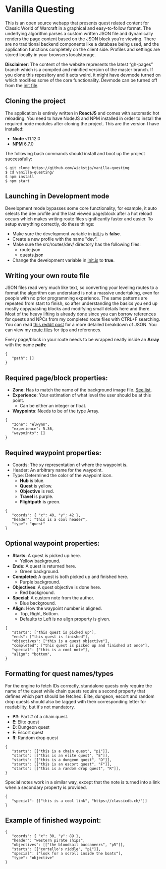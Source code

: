 # Vanilla Questing
This is an open source webapp that presents quest related content for Classic World of Warcraft in a graphical and easy-to-follow format. The underlying algorithm parses a custom written JSON file and dynamically renders the page content based on the JSON block you’re viewing. There are no traditional backend components like a database being used, and the application functions completely on the client side. Profiles and settings are stored locally in your browsers localstorage.

**Disclaimer**: The content of the website represents the latest “gh-pages” branch which is a compiled and minified version of the master branch. If you clone this repository and it acts weird, it might have devmode turned on which modifies some of the core functionality. Devmode can be turned off from the [init file](https://github.com/wickstjo/vanilla-questing/blob/master/src/init.js).

## Cloning the project
The application is entirely written in **ReactJS** and comes with automatic hot reloading. You need to have NodeJS and NPM installed in order to install the required node modules after cloning the project. This are the version I have installed:

* **Node** v11.12.0
* **NPM** 6.7.0

The following bash commands should install and boot up the project successfully:

```
$ git clone https://github.com/wickstjo/vanilla-questing
$ cd vanilla-questing/
$ npm install
$ npm start
```

## Launching in Development mode
Development mode bypasses some core functionality, for example, it auto selects the dev profile and the last viewed page/block after a hot reload occurs which makes writing route files significantly faster and easier. To setup everything correctly, do these things:

* Make sure the development variable in [init.js](https://github.com/wickstjo/vanilla-questing/blob/master/src/init.js) is **false**.
* Create a new profile with the name "dev".
* Make sure the src/routes/dev/ directory has the following files:
	* route.json
	* quests.json
* Change the development variable in [init.js](https://github.com/wickstjo/vanilla-questing/blob/master/src/init.js) to **true**.

## Writing your own route file
JSON files read very much like text, so converting your leveling routes to a format the algorithm can understand is not a massive undertaking, even for people with no prior programming experience. The same patterns are repeated from start to finish, so after understanding the basics you end up mostly copy/pasting blocks and modifying small details here and there. Most of the heavy lifting is already done since you can borrow references for quests and NPCs from my completed route files with CTRL+F searching. You can read [this reddit post](https://www.reddit.com/r/classicwow/comments/ca6ud9/vanillaquestingme_last_minute_betanew_fresh/et971t5/) for a more detailed breakdown of JSON. You can view my [route files](https://github.com/wickstjo/vanilla-questing/tree/master/src/routes) for tips and references.

Every page/block in your route needs to be wrapped neatly inside an **Array** with the name **path**:
```
{
   "path": []
}
```

## Required page/block properties:

* **Zone**: Has to match the name of the background image file. [See list](https://github.com/wickstjo/vanilla-questing/blob/master/src/funcs/misc.js#L42).
* **Experience**: Your estimation of what level the user should be at this point.
	* Can be either an integer or float. 
* **Waypoints**: Needs to be of the type Array.

```
{
   "zone": "elwynn",
   "experience": 5.36,
   "waypoints": []
}
```

## Required waypoint properties:

* Coords: The xy representation of where the waypoint is.
* Header: An arbitrary name for the waypoint.
* Type: Determined the color of the waypoint icon.
	* **Hub** is blue.
	* **Quest** is yellow.
	* **Objective** is red.
	* **Travel** is purple.
	* **Flightpath** is green.

```
{
   "coords": { "x": 49, "y": 42 },
   "header": "this is a cool header",
   "type": "quest"
}
```
## Optional waypoint properties:

* **Starts**: A quest is picked up here.
	* Yellow background. 
* **Ends**: A quest is returned here.
	* Green background. 
* **Completed**: A quest is both picked up and finished here.
	* Purple background.
* **Objectives**: A quest objective is done here.
	* Red background. 
* **Special**: A custom note from the author.
	* Blue background.
* **Align**: How the waypoint number is aligned.
	* Top, Right, Bottom.
	* Defaults to Left is no align property is given.

```
{
   "starts": ["this quest is picked up"],
   "ends": ["this quest is finished"],
   "objectives": ["this is a quest objective"],
   "completed": ["this quest is picked up and finished at once"],
   "special": ["this is a cool note"],
   "align": "bottom",
}
```

## Formatting for quest names/types
For the engine to fetch IDs correctly, standalone quests only require the name of the quest while chain quests require a second property that defines  which part should be fetched. Elite, dungeon, escort and random drop quests should also be tagged with their corresponding letter for readability, but it's not mandatory.

* **P#**: Part # of a chain quest.
* **E**: Elite quest
* **D**: Dungeon quest
* **F**: Escort quest
* **R**: Random drop quest

```
{
   "starts": [["this is a chain quest", "p1"]],
   "starts": [["this is an elite quest", "E"]],
   "starts": [["this is a dungeon quest", "D"]],
   "starts": [["this is an escort quest", "F"]],
   "starts": [["this is a random drop quest", "R"]],
}
```

Special notes work in a similar way, except that the note is turned into a link when a secondary property is provided.

```
{
   "special": [["this is a cool link", "https://classicdb.ch/"]]
}
```

## Example of finished waypoint:

```
{
   "coords": { "x": 30, "y": 89 },
   "header": "western pirate ships",
   "objectives": [["the bloodsail buccaneers", "p5"]],
   "starts": [["cortello's riddle", "p1"]],
   "special": ["look for a scroll inside the boats"],
   "type": "objective"
}
```